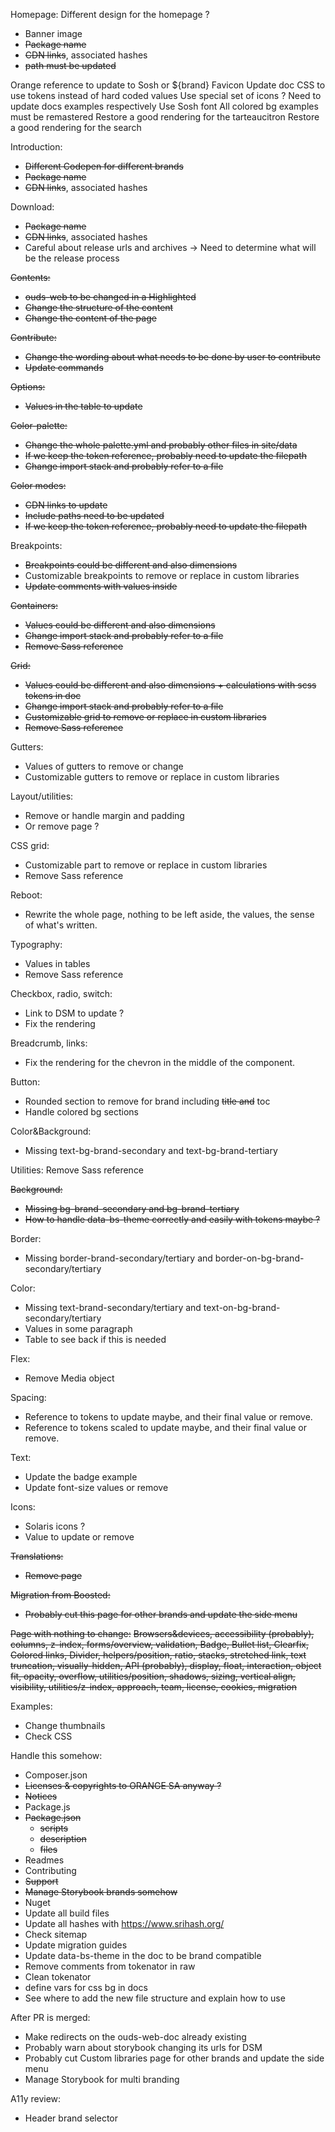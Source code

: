 Homepage:
Different design for the homepage ?
- Banner image
- ~~Package name~~
- ~~CDN links~~, associated hashes
- ~~path must be updated~~

Orange reference to update to Sosh or ${brand}
Favicon
Update doc CSS to use tokens instead of hard coded values
Use special set of icons ? Need to update docs examples respectively
Use Sosh font
All colored bg examples must be remastered
Restore a good rendering for the tarteaucitron
Restore a good rendering for the search

Introduction:
- ~~Different Codepen for different brands~~
- ~~Package name~~
- ~~CDN links~~, associated hashes

Download:
- ~~Package name~~
- ~~CDN links~~, associated hashes
- Careful about release urls and archives -> Need to determine what will be the release process

~~Contents:~~
- ~~ouds-web to be changed in a Highlighted~~
- ~~Change the structure of the content~~
- ~~Change the content of the page~~

~~Contribute:~~
- ~~Change the wording about what needs to be done by user to contribute~~
- ~~Update commands~~

~~Options:~~
- ~~Values in the table to update~~

~~Color-palette:~~
- ~~Change the whole palette.yml and probably other files in site/data~~
- ~~If we keep the token reference, probably need to update the filepath~~
- ~~Change import stack and probably refer to a file~~

~~Color modes:~~
- ~~CDN links to update~~
- ~~Include paths need to be updated~~
- ~~If we keep the token reference, probably need to update the filepath~~

Breakpoints:
- ~~Breakpoints could be different and also dimensions~~
- Customizable breakpoints to remove or replace in custom libraries
- ~~Update comments with values inside~~

~~Containers:~~
- ~~Values could be different and also dimensions~~
- ~~Change import stack and probably refer to a file~~
- ~~Remove Sass reference~~

~~Grid:~~
- ~~Values could be different and also dimensions + calculations with scss tokens in doc~~
- ~~Change import stack and probably refer to a file~~
- ~~Customizable grid to remove or replace in custom libraries~~
- ~~Remove Sass reference~~

Gutters:
- Values of gutters to remove or change
- Customizable gutters to remove or replace in custom libraries

Layout/utilities:
- Remove or handle margin and padding
- Or remove page ?

CSS grid:
- Customizable part to remove or replace in custom libraries
- Remove Sass reference

Reboot:
- Rewrite the whole page, nothing to be left aside, the values, the sense of what's written.

Typography:
- Values in tables
- Remove Sass reference

Checkbox, radio, switch:
- Link to DSM to update ?
- Fix the rendering

Breadcrumb, links:
- Fix the rendering for the chevron in the middle of the component.

Button:
- Rounded section to remove for brand including ~~title and~~ toc
- Handle colored bg sections

Color&Background:
- Missing text-bg-brand-secondary and text-bg-brand-tertiary

Utilities: Remove Sass reference

~~Background:~~
- ~~Missing bg-brand-secondary and bg-brand-tertiary~~
- ~~How to handle data-bs-theme correctly and easily with tokens maybe ?~~

Border:
- Missing border-brand-secondary/tertiary and border-on-bg-brand-secondary/tertiary

Color:
- Missing text-brand-secondary/tertiary and text-on-bg-brand-secondary/tertiary
- Values in some paragraph
- Table to see back if this is needed

Flex:
- Remove Media object

Spacing:
- Reference to tokens to update maybe, and their final value or remove.
- Reference to tokens scaled to update maybe, and their final value or remove.

Text:
- Update the badge example
- Update font-size values or remove

Icons:
- Solaris icons ?
- Value to update or remove

~~Translations:~~
- ~~Remove page~~

~~Migration from Boosted:~~
- ~~Probably cut this page for other brands and update the side menu~~

~~Page with nothing to change:~~
~~Browsers&devices, accessibility (probably), columns, z-index, forms/overview, validation, Badge, Bullet list, Clearfix, Colored links, Divider, helpers/position, ratio, stacks, stretched link, text truncation, visually-hidden, API (probably), display, float, interaction, object fit, opacity, overflow, utilities/position, shadows, sizing, vertical align, visibility, utilities/z-index, approach, team, license, cookies, migration~~

Examples:
- Change thumbnails
- Check CSS

Handle this somehow:
- Composer.json
- ~~Licenses & copyrights to ORANGE SA anyway ?~~
- ~~Notices~~
- Package.js
- ~~Package.json~~
  - ~~scripts~~
  - ~~description~~
  - ~~files~~
- Readmes
- Contributing
- ~~Support~~
- ~~Manage Storybook brands somehow~~
- Nuget
- Update all build files
- Update all hashes with https://www.srihash.org/
- Check sitemap
- Update migration guides
- Update data-bs-theme in the doc to be brand compatible
- Remove comments from tokenator in raw
- Clean tokenator
- define vars for css bg in docs
- See where to add the new file structure and explain how to use

After PR is merged:
- Make redirects on the ouds-web-doc already existing
- Probably warn about storybook changing its urls for DSM
- Probably cut Custom libraries page for other brands and update the side menu
- Manage Storybook for multi branding

A11y review:
- Header brand selector
